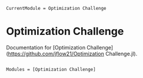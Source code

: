 ```@meta
CurrentModule = Optimization Challenge
```

# Optimization Challenge

Documentation for [Optimization Challenge](https://github.com/jflow21/Optimization Challenge.jl).

```@index
```

```@autodocs
Modules = [Optimization Challenge]
```
